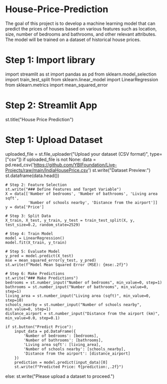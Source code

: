 # House-Price-Prediction
The goal of this project is to develop a machine learning model that can predict the prices of houses based on various features such as location, size, number of bedrooms and bathrooms, and other relevant attributes. The model will be trained on a dataset of historical house prices.

# Step 1: Import library
import streamlit as st
import pandas as pd
from sklearn.model_selection import train_test_split
from sklearn.linear_model import LinearRegression
from sklearn.metrics import mean_squared_error

# Step 2: Streamlit App
st.title("House Price Prediction")

# Step 1: Upload Dataset
uploaded_file = st.file_uploader("Upload your dataset (CSV format)", type=["csv"])
if uploaded_file is not None:
    data = pd.read_csv('https://github.com/YBIFoundation/Live-Projects/raw/main/IndiaHousePrice.csv')
    st.write("Dataset Preview:")
    st.dataframe(data.head())

    # Step 2: Feature Selection
    st.write("### Define Features and Target Variable")
    X = data[['Number of bedrooms', 'Number of bathrooms', 'Living area sqft',
              'Number of schools nearby', 'Distance from the airport']]
    y = data['Price']

    # Step 3: Split Data
    X_train, X_test, y_train, y_test = train_test_split(X, y, test_size=0.2, random_state=2529)

    # Step 4: Train Model
    model = LinearRegression()
    model.fit(X_train, y_train)

    # Step 5: Evaluate Model
    y_pred = model.predict(X_test)
    mse = mean_squared_error(y_test, y_pred)
    st.write(f"Model Mean Squared Error (MSE): {mse:.2f}")

    # Step 6: Make Predictions
    st.write("### Make Predictions")
    bedrooms = st.number_input("Number of bedrooms", min_value=0, step=1)
    bathrooms = st.number_input("Number of bathrooms", min_value=0, step=1)
    living_area = st.number_input("Living area (sqft)", min_value=0, step=10)
    schools_nearby = st.number_input("Number of schools nearby", min_value=0, step=1)
    distance_airport = st.number_input("Distance from the airport (km)", min_value=0.0, step=0.1)

    if st.button("Predict Price"):
        input_data = pd.DataFrame({
            'Number of bedrooms': [bedrooms],
            'Number of bathrooms': [bathrooms],
            'Living area sqft': [living_area],
            'Number of schools nearby': [schools_nearby],
            'Distance from the airport': [distance_airport]
        })
        prediction = model.predict(input_data)[0]
        st.write(f"Predicted Price: ₹{prediction:,.2f}")
else:
    st.write("Please upload a dataset to proceed.")
